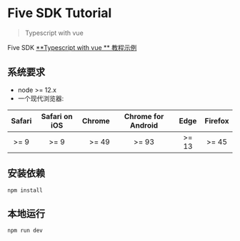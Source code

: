 # Five SDK Tutorial
> Typescript with vue

Five SDK [**Typescript with vue ** 教程示例](https://open-platform.realsee.com/developer/docs/front/3d-space/handbook/vue/get-started/)

## 系统要求

- node >= 12.x
- 一个现代浏览器: 

| Safari | Safari on iOS | Chrome  | Chrome for Android | Edge | Firefox |
|:------:|:-------------:|--------:|:------------------:|:----:|:-------:|
| >= 9   | >= 9          | >= 49   | >= 93              | >= 13| >= 45   |

## 安装依赖

```shell
npm install
```

## 本地运行

```shell
npm run dev
```